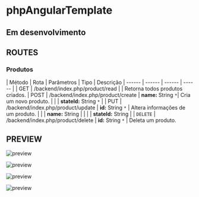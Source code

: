 # phpAngularTemplate
## Em desenvolvimento

## ROUTES 

### Produtos
| Método | Rota | Parâmetros | Tipo  | Descrição
| ------ | ------ | ------ | ------ |
| GET | /backend/index.php/product/read |  | Retorna todos produtos criados.
| POST | /backend/index.php/product/create |  **name:** String `*`| Cria um novo produto.
| |  | **stateId:** String `*`  |
| PUT | /backend/index.php/product/update |  **id:** String `*` | Altera informações de um produto.
|  | | **name:** String |
|  |  | **stateId:** String |
| `DELETE` |  /backend/index.php/product/delete  | **id:** String `*` | Deleta um produto.

## PREVIEW

![preview](https://github.com/joseEstudos/phpAngularTemplate/blob/f5d6d158823b8c5c1969b0231444ff3e091ca4b5/summary/prints/produtos.png)

![preview](https://github.com/joseEstudos/phpAngularTemplate/blob/f5d6d158823b8c5c1969b0231444ff3e091ca4b5/summary/prints/novoProduto.png)

![preview](https://github.com/joseEstudos/phpAngularTemplate/blob/f5d6d158823b8c5c1969b0231444ff3e091ca4b5/summary/prints/excluirProduto.png)

![preview](https://github.com/joseEstudos/phpAngularTemplate/blob/f5d6d158823b8c5c1969b0231444ff3e091ca4b5/summary/prints/editarProduto.png)
